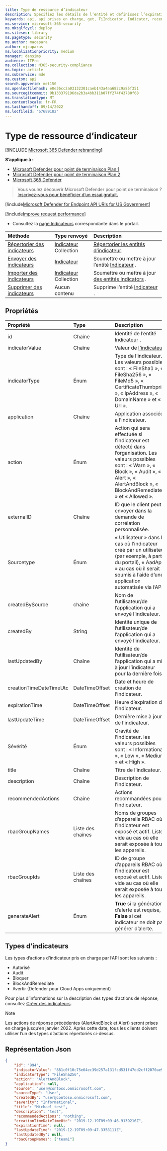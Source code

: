 ```yaml
---
title: Type de ressource d’indicateur
description: Spécifiez les détails de l’entité et définissez l’expiration de l’indicateur à l’aide de Microsoft Defender pour point de terminaison.
keywords: api, api prises en charge, get, TiIndicator, Indicator, recent
ms.service: microsoft-365-security
ms.mktglfcycl: deploy
ms.sitesec: library
ms.pagetype: security
ms.author: macapara
author: mjcaparas
ms.localizationpriority: medium
manager: dansimp
audience: ITPro
ms.collection: M365-security-compliance
ms.topic: article
ms.subservice: mde
ms.custom: api
search.appverid: met150
ms.openlocfilehash: e0e36cc2a03132301caeb143a4aa682c9a85f351
ms.sourcegitcommit: 9b133379196da2b3a4bb311b07ff274f43780f68
ms.translationtype: MT
ms.contentlocale: fr-FR
ms.lasthandoff: 09/14/2022
ms.locfileid: "67689182"
---
```

# <a name="indicator-resource-type"></a>Type de ressource d’indicateur

[!INCLUDE [Microsoft 365 Defender rebranding](../../includes/microsoft-defender.md)]

**S’applique à :**

- [Microsoft Defender pour point de terminaison Plan 1](https://go.microsoft.com/fwlink/?linkid=2154037)
- [Microsoft Defender pour point de terminaison Plan 2](https://go.microsoft.com/fwlink/?linkid=2154037)
- [Microsoft 365 Defender](https://go.microsoft.com/fwlink/?linkid=2118804)

> Vous voulez découvrir Microsoft Defender pour point de terminaison ? [Inscrivez-vous pour bénéficier d’un essai gratuit.](https://signup.microsoft.com/create-account/signup?products=7f379fee-c4f9-4278-b0a1-e4c8c2fcdf7e&ru=https://aka.ms/MDEp2OpenTrial?ocid=docs-wdatp-exposedapis-abovefoldlink)

[!include[Microsoft Defender for Endpoint API URIs for US Government](../../includes/microsoft-defender-api-usgov.md)]

[!include[Improve request performance](../../includes/improve-request-performance.md)]

- Consultez la [page Indicateurs](https://securitycenter.windows.com/preferences2/custom_ti_indicators/files) correspondante dans le portail.

Méthode|Type renvoyé|Description
:---|:---|:---
[Répertorier des indicateurs](get-ti-indicators-collection.md)|[Indicateur](ti-indicator.md) Collection|[Répertorier les entités d’indicateur](ti-indicator.md).
[Envoyer des indicateurs](post-ti-indicator.md)|[Indicateur](ti-indicator.md)|Soumettre ou mettre à jour l’entité [Indicateur](ti-indicator.md) .
[Importer des indicateurs](import-ti-indicators.md)|[Indicateur](ti-indicator.md) Collection|Soumettre ou mettre à jour [des entités Indicators](ti-indicator.md) .
[Supprimer des indicateurs](delete-ti-indicator-by-id.md)|Aucun contenu|Supprime l’entité [Indicateur](ti-indicator.md) .

## <a name="properties"></a>Propriétés

Propriété|Type|Description
:---|:---|:---
id|Chaîne|Identité de l’entité [Indicateur](ti-indicator.md) .
indicatorValue|Chaîne|Valeur de [l’indicateur](ti-indicator.md).
indicatorType|Énum|Type de l’indicateur. Les valeurs possibles sont : « FileSha1 », « FileSha256 », « FileMd5 », « CertificateThumbprint », « IpAddress », « DomainName » et « Url ».
application|Chaîne|Application associée à l’indicateur.
action|Énum|Action qui sera effectuée si l’indicateur est détecté dans l’organisation. Les valeurs possibles sont : « Warn », « Block », « Audit », « Alert », « AlertAndBlock », « BlockAndRemediate » et « Allowed ».
|externalID|Chaîne|ID que le client peut envoyer dans la demande de corrélation personnalisée.|
Sourcetype|Énum|« Utilisateur » dans le cas où l’indicateur créé par un utilisateur (par exemple, à partir du portail), « AadApp » au cas où il serait soumis à l’aide d’une application automatisée via l’API.
createdBySource|chaîne|Nom de l’utilisateur/de l’application qui a envoyé l’indicateur.
createdBy|String|Identité unique de l’utilisateur/de l’application qui a envoyé l’indicateur.
lastUpdatedBy|Chaîne|Identité de l’utilisateur/de l’application qui a mis à jour l’indicateur pour la dernière fois.
creationTimeDateTimeUtc|DateTimeOffset|Date et heure de création de l’indicateur.
expirationTime|DateTimeOffset|Heure d’expiration de l’indicateur.
lastUpdateTime|DateTimeOffset|Dernière mise à jour de l’indicateur.
Sévérité |Énum|Gravité de l’indicateur. les valeurs possibles sont : « Informational », « Low », « Medium » et « High ».
title|Chaîne|Titre de l’indicateur.
description|Chaîne|Description de l’indicateur.
recommendedActions|Chaîne|Actions recommandées pour l’indicateur.
rbacGroupNames|Liste des chaînes|Noms de groupes d’appareils RBAC où l’indicateur est exposé et actif. Liste vide au cas où elle serait exposée à tous les appareils.
rbacGroupIds|Liste des chaînes|ID de groupe d’appareils RBAC où l’indicateur est exposé et actif. Liste vide au cas où elle serait exposée à tous les appareils.
generateAlert|Énum|**True** si la génération d’alerte est requise, **False** si cet indicateur ne doit pas générer d’alerte.

## <a name="indicator-types"></a>Types d’indicateurs

Les types d’actions d’indicateur pris en charge par l’API sont les suivants :

- Autorisé
- Audit
- Bloquer
- BlockAndRemediate
- Avertir (Defender pour Cloud Apps uniquement)

Pour plus d’informations sur la description des types d’actions de réponse, consultez [Créer des indicateurs](manage-indicators.md).

> [!Note]
>
> Les actions de réponse précédentes (AlertAndBlock et Alert) seront prises en charge jusqu’en janvier 2022. Après cette date, tous les clients doivent utiliser l’un des types d’actions répertoriés ci-dessus.

## <a name="json-representation"></a>Représentation Json

```json
{
    "id": "994",
    "indicatorValue": "881c0f10c75e64ec39d257a131fcd531f47dd2cff2070ae94baa347d375126fd",
    "indicatorType": "FileSha256",
    "action": "AlertAndBlock",
    "application": null,
    "source": "user@contoso.onmicrosoft.com",
    "sourceType": "User",
    "createdBy": "user@contoso.onmicrosoft.com",
    "severity": "Informational",
    "title": "Michael test",
    "description": "test",
    "recommendedActions": "nothing",
    "creationTimeDateTimeUtc": "2019-12-19T09:09:46.9139216Z",
    "expirationTime": null,
    "lastUpdateTime": "2019-12-19T09:09:47.3358111Z",
    "lastUpdatedBy": null,
    "rbacGroupNames": ["team1"]
}
```
